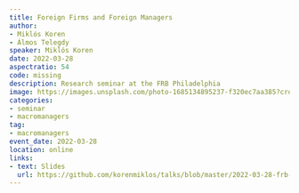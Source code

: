 ```yaml
---
title: Foreign Firms and Foreign Managers
author:
- Miklós Koren
- Álmos Telegdy
speaker: Miklós Koren
date: 2022-03-28
aspectratio: 54
code: missing
description: Research seminar at the FRB Philadelphia
image: https://images.unsplash.com/photo-1685134895237-f320ec7aa385?crop=entropy&cs=tinysrgb&fit=max&fm=jpg&ixid=M3w2ODAxOTV8MHwxfHJhbmRvbXx8fHx8fHx8fDE3MzI2NDM2MjB8&ixlib=rb-4.0.3&q=80&w=1080
categories:
- seminar
- macromanagers
tag:
- macromanagers
event_date: 2022-03-28
location: online
links:
- text: Slides
  url: https://github.com/korenmiklos/talks/blob/master/2022-03-28-frb-philadelphia/README.pdf
---
```

